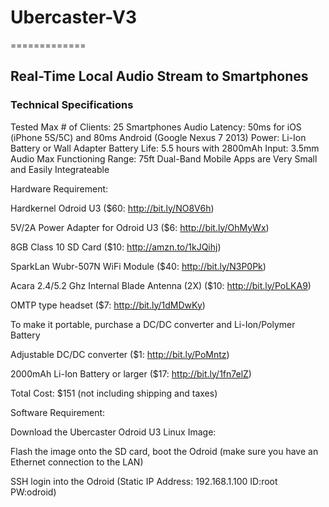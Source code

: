# Ubercaster-V3
=============

## Real-Time Local Audio Stream to Smartphones

### Technical Specifications

Tested Max # of Clients: 25 Smartphones
Audio Latency: 50ms for iOS (iPhone 5S/5C) and 80ms Android (Google Nexus 7 2013)
Power: Li-Ion Battery or Wall Adapter
Battery Life: 5.5 hours with 2800mAh 
Input: 3.5mm Audio
Max Functioning Range: 75ft
Dual-Band
Mobile Apps are Very Small and Easily Integrateable


Hardware Requirement:

Hardkernel Odroid U3 
($60: http://bit.ly/NO8V6h)

5V/2A Power Adapter for Odroid U3
($6: http://bit.ly/OhMyWx)

8GB Class 10 SD Card 
($10: http://amzn.to/1kJQihj)

SparkLan Wubr-507N WiFi Module
($40: http://bit.ly/N3P0Pk)

Acara 2.4/5.2 Ghz Internal Blade Antenna (2X)
($10: http://bit.ly/PoLKA9)

OMTP type headset
($7: http://bit.ly/1dMDwKy)

To make it portable, purchase a DC/DC converter and Li-Ion/Polymer Battery 

Adjustable DC/DC converter
($1: http://bit.ly/PoMntz)

2000mAh Li-Ion Battery or larger
($17: http://bit.ly/1fn7elZ)

Total Cost: $151 (not including shipping and taxes)


Software Requirement:

Download the Ubercaster Odroid U3 Linux Image:  

Flash the image onto the SD card, boot the Odroid (make sure you have an Ethernet connection to the LAN)

SSH login into the Odroid (Static IP Address: 192.168.1.100 ID:root PW:odroid)






 
